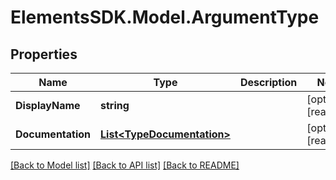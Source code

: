 # ElementsSDK.Model.ArgumentType

## Properties

Name | Type | Description | Notes
------------ | ------------- | ------------- | -------------
**DisplayName** | **string** |  | [optional] [readonly] 
**Documentation** | [**List&lt;TypeDocumentation&gt;**](TypeDocumentation.md) |  | [optional] [readonly] 

[[Back to Model list]](../README.md#documentation-for-models) [[Back to API list]](../README.md#documentation-for-api-endpoints) [[Back to README]](../README.md)

